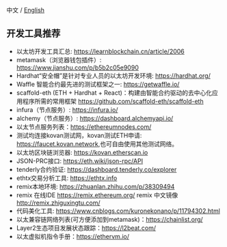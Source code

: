 中文 / [English](https://github.com/Dapp-Learning-DAO/Dapp-Learning/blob/main/docs/develop-tools-en.md)

## 开发工具推荐    
- 以太坊开发工具汇总: <https://learnblockchain.cn/article/2006>
- metamask（浏览器钱包插件）: <https://www.jianshu.com/p/b5b2c05e9090>
- Hardhat“安全帽”是针对专业人员的以太坊开发环境: <https://hardhat.org/>
- Waffle 智能合约最先进的测试框架之一: <https://getwaffle.io/>
- scaffold-eth (ETH + Hardhat + React)：构建由智能合约驱动的去中心化应用程序所需的常用框架 <https://github.com/scaffold-eth/scaffold-eth>
- infura（节点服务）: <https://infura.io/>
- alchemy（节点服务）: <https://dashboard.alchemyapi.io/>
- 以太节点服务列表：<https://ethereumnodes.com/>
- 测试均连接kovan测试网，kovan测试ETH申请: <https://faucet.kovan.network>,也可自由使用其他测试网络。
- 以太坊区块链浏览器: <https://kovan.etherscan.io>
- JSON-PRC接口: <https://eth.wiki/json-rpc/API>
- tenderly合约验证: <https://dashboard.tenderly.co/explorer>
- ethtx交易分析工具: <https://ethtx.info>
- remix本地环境: <https://zhuanlan.zhihu.com/p/38309494>
- remix 在线IDE <https://remix.ethereum.org/>  remix 中文镜像 <http://remix.zhiguxingtu.com/>
- 代码美化工具: <https://www.cnblogs.com/kuronekonano/p/11794302.html>
- 以太兼容链网络列表(可方便添加到metamask)：<https://chainlist.org/>
- Layer2生态项目发展状态跟踪：<https://l2beat.com/>
- 以太虚拟机指令手册：<https://ethervm.io/>
